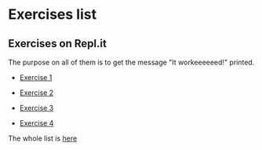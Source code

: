 # Exercises list

## Exercises on Repl.it

The purpose on all of them is to get the message "It workeeeeeed!" printed.

* [Exercise 1](https://repl.it/@debora_duarte/confidence001)

* [Exercise 2](https://repl.it/@debora_duarte/confidence002)

* [Exercise 3](https://repl.it/@debora_duarte/confidence003)

* [Exercise 4](https://repl.it/@debora_duarte/confidence004)

The whole list is [here](https://repl.it/@debora_duarte)
